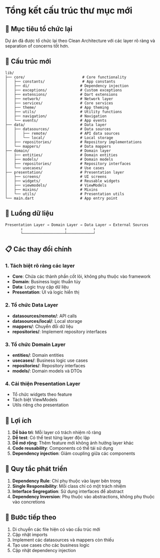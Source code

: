 # Tổng kết cấu trúc thư mục mới

## 🎯 Mục tiêu tổ chức lại

Dự án đã được tổ chức lại theo Clean Architecture với các layer rõ ràng và separation of concerns tốt hơn.

## 📁 Cấu trúc mới

```
lib/
├── core/                          # Core functionality
│   ├── constants/                 # App constants
│   ├── di/                       # Dependency injection
│   ├── exceptions/               # Custom exceptions
│   ├── extensions/               # Dart extensions
│   ├── network/                  # Network layer
│   ├── services/                 # Core services
│   ├── theme/                    # App theming
│   ├── utils/                    # Utility functions
│   ├── navigation/               # Navigation
│   └── events/                   # App events
├── data/                         # Data layer
│   ├── datasources/              # Data sources
│   │   ├── remote/               # API data sources
│   │   └── local/                # Local storage
│   ├── repositories/             # Repository implementations
│   └── mappers/                  # Data mappers
├── domain/                       # Domain layer
│   ├── entities/                 # Domain entities
│   ├── models/                   # Domain models
│   ├── repositories/             # Repository interfaces
│   └── usecases/                 # Use cases
├── presentation/                 # Presentation layer
│   ├── screens/                  # UI screens
│   ├── widgets/                  # Reusable widgets
│   ├── viewmodels/               # ViewModels
│   ├── mixins/                   # Mixins
│   └── utils/                    # Presentation utils
└── main.dart                     # App entry point
```

## 🔄 Luồng dữ liệu

```
Presentation Layer → Domain Layer → Data Layer → External Sources
       ↑                   ↑            ↑
       └───────────────────┴────────────┘
```

## 📋 Các thay đổi chính

### 1. Tách biệt rõ ràng các layer
- **Core**: Chứa các thành phần cốt lõi, không phụ thuộc vào framework
- **Domain**: Business logic thuần túy
- **Data**: Logic truy cập dữ liệu
- **Presentation**: UI và logic hiển thị

### 2. Tổ chức Data Layer
- **datasources/remote/**: API calls
- **datasources/local/**: Local storage
- **mappers/**: Chuyển đổi dữ liệu
- **repositories/**: Implement repository interfaces

### 3. Tổ chức Domain Layer
- **entities/**: Domain entities
- **usecases/**: Business logic use cases
- **repositories/**: Repository interfaces
- **models/**: Domain models và DTOs

### 4. Cải thiện Presentation Layer
- Tổ chức widgets theo feature
- Tách biệt ViewModels
- Utils riêng cho presentation

## 🎯 Lợi ích

1. **Dễ bảo trì**: Mỗi layer có trách nhiệm rõ ràng
2. **Dễ test**: Có thể test từng layer độc lập
3. **Dễ mở rộng**: Thêm feature mới không ảnh hưởng layer khác
4. **Code reusability**: Components có thể tái sử dụng
5. **Dependency injection**: Giảm coupling giữa các components

## 📝 Quy tắc phát triển

1. **Dependency Rule**: Chỉ phụ thuộc vào layer bên trong
2. **Single Responsibility**: Mỗi class chỉ có một trách nhiệm
3. **Interface Segregation**: Sử dụng interfaces để abstract
4. **Dependency Inversion**: Phụ thuộc vào abstractions, không phụ thuộc vào concretions

## 🚀 Bước tiếp theo

1. Di chuyển các file hiện có vào cấu trúc mới
2. Cập nhật imports
3. Implement các datasources và mappers còn thiếu
4. Tạo use cases cho các business logic
5. Cập nhật dependency injection
